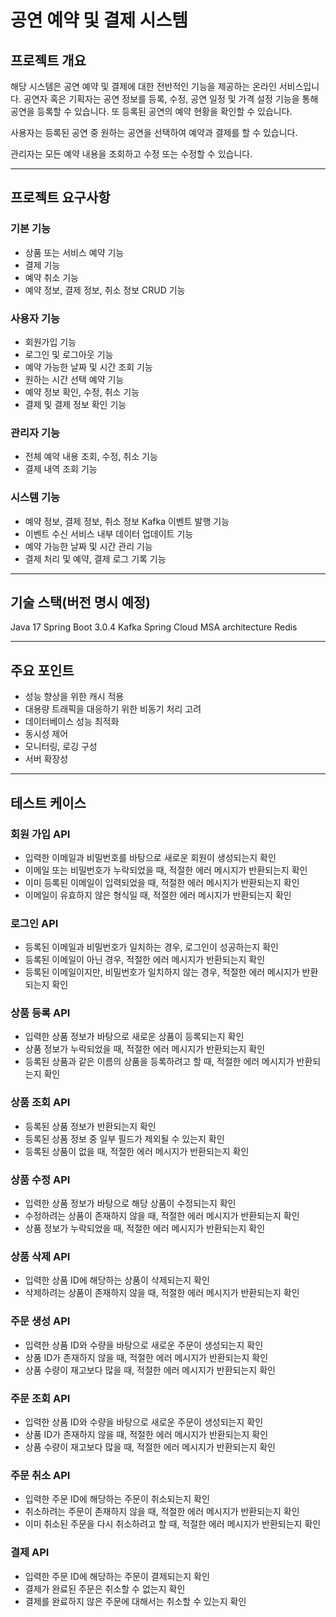 # **공연 예약 및 결제 시스템**

## **프로젝트 개요**

해당 시스템은 공연 예약 및 결제에 대한 전반적인 기능을 제공하는 온라인 서비스입니다.
공연자 혹은 기획자는 공연 정보를 등록, 수정, 공연 일정 및 가격 설정 기능을 통해 공연을 등록할 수 있습니다. 또 등록된 공연의 예약 현황을 확인할 수 있습니다.

사용자는 등록된 공연 중 원하는 공연을 선택하여 예약과 결제를 할 수 있습니다.

관리자는 모든 예약 내용을 조회하고 수정 또는 수정할 수 있습니다.

---

## **프로젝트 요구사항**

### 기본 기능

- 상품 또는 서비스 예약 기능
- 결제 기능
- 예약 취소 기능
- 예약 정보, 결제 정보, 취소 정보 CRUD 기능

### 사용자 기능

- 회원가입 기능
- 로그인 및 로그아웃 기능
- 예약 가능한 날짜 및 시간 조회 기능
- 원하는 시간 선택 예약 기능
- 예약 정보 확인, 수정, 취소 기능
- 결제 및 결제 정보 확인 기능

### 관리자 기능

- 전체 예약 내용 조회, 수정, 취소 기능
- 결제 내역 조회 기능

### 시스템 기능

- 예약 정보, 결제 정보, 취소 정보 Kafka 이벤트 발행 기능
- 이벤트 수신 서비스 내부 데이터 업데이트 기능
- 예약 가능한 날짜 및 시간 관리 기능
- 결제 처리 및 예약, 결제 로그 기록 기능

---

## 기술 스택(버전 명시 예정)

Java 17
Spring Boot 3.0.4
Kafka
Spring Cloud
MSA architecture
Redis

---

## 주요 포인트

- 성능 향상을 위한 캐시 적용
- 대용량 트래픽을 대응하기 위한 비동기 처리 고려
- 데이터베이스 성능 최적화
- 동시성 제어
- 모니터링, 로깅 구성
- 서버 확장성

---

## 테스트 케이스

### 회원 가입 API

- 입력한 이메일과 비밀번호를 바탕으로 새로운 회원이 생성되는지 확인
- 이메일 또는 비밀번호가 누락되었을 때, 적절한 에러 메시지가 반환되는지 확인
- 이미 등록된 이메일이 입력되었을 때, 적절한 에러 메시지가 반환되는지 확인
- 이메일이 유효하지 않은 형식일 때, 적절한 에러 메시지가 반환되는지 확인

### 로그인 API

- 등록된 이메일과 비밀번호가 일치하는 경우, 로그인이 성공하는지 확인
- 등록된 이메일이 아닌 경우, 적절한 에러 메시지가 반환되는지 확인
- 등록된 이메일이지만, 비밀번호가 일치하지 않는 경우, 적절한 에러 메시지가 반환되는지 확인

### 상품 등록 API

- 입력한 상품 정보가 바탕으로 새로운 상품이 등록되는지 확인
- 상품 정보가 누락되었을 때, 적절한 에러 메시지가 반환되는지 확인
- 등록된 상품과 같은 이름의 상품을 등록하려고 할 때, 적절한 에러 메시지가 반환되는지 확인

### 상품 조회 API

- 등록된 상품 정보가 반환되는지 확인
- 등록된 상품 정보 중 일부 필드가 제외될 수 있는지 확인
- 등록된 상품이 없을 때, 적절한 에러 메시지가 반환되는지 확인

### 상품 수정 API

- 입력한 상품 정보가 바탕으로 해당 상품이 수정되는지 확인
- 수정하려는 상품이 존재하지 않을 때, 적절한 에러 메시지가 반환되는지 확인
- 상품 정보가 누락되었을 때, 적절한 에러 메시지가 반환되는지 확인

### 상품 삭제 API

- 입력한 상품 ID에 해당하는 상품이 삭제되는지 확인
- 삭제하려는 상품이 존재하지 않을 때, 적절한 에러 메시지가 반환되는지 확인

### 주문 생성 API

- 입력한 상품 ID와 수량을 바탕으로 새로운 주문이 생성되는지 확인
- 상품 ID가 존재하지 않을 때, 적절한 에러 메시지가 반환되는지 확인
- 상품 수량이 재고보다 많을 때, 적절한 에러 메시지가 반환되는지 확인

### 주문 조회 API

- 입력한 상품 ID와 수량을 바탕으로 새로운 주문이 생성되는지 확인
- 상품 ID가 존재하지 않을 때, 적절한 에러 메시지가 반환되는지 확인
- 상품 수량이 재고보다 많을 때, 적절한 에러 메시지가 반환되는지 확인

### 주문 취소 API

- 입력한 주문 ID에 해당하는 주문이 취소되는지 확인
- 취소하려는 주문이 존재하지 않을 때, 적절한 에러 메시지가 반환되는지 확인
- 이미 취소된 주문을 다시 취소하려고 할 때, 적절한 에러 메시지가 반환되는지 확인

### 결제 API

- 입력한 주문 ID에 해당하는 주문이 결제되는지 확인
- 결제가 완료된 주문은 취소할 수 없는지 확인
- 결제를 완료하지 않은 주문에 대해서는 취소할 수 있는지 확인
